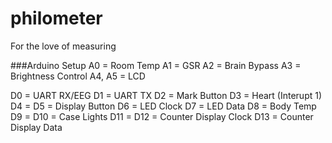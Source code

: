 philometer
==========

For the love of measuring

###Arduino Setup
A0 = Room Temp
A1 = GSR
A2 = Brain Bypass 
A3 = Brightness Control
A4, A5 = LCD

D0 = UART RX/EEG
D1 = UART TX
D2 = Mark Button
D3 = Heart (Interupt 1)
D4 = 
D5 = Display Button
D6 = LED Clock
D7 = LED Data
D8 = Body Temp
D9 = 
D10 = Case Lights
D11 =
D12 = Counter Display Clock
D13 = Counter Display Data
